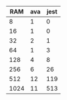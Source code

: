 | RAM  | ava | jest |
| ---- | --- | ---- |
| 8    | 1   | 0    |
| 16   | 1   | 0    |
| 32   | 2   | 1    |
| 64   | 1   | 3    |
| 128  | 4   | 8    |
| 256  | 6   | 26   |
| 512  | 12  | 119  |
| 1024 | 11  | 513  |
